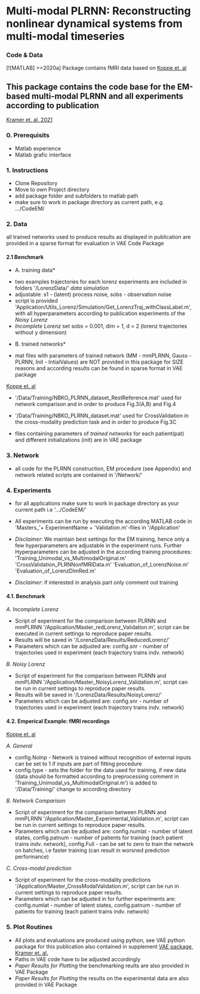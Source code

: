 # Multi-modal PLRNN: Reconstructing nonlinear dynamical systems from multi-modal timeseries

### Code & Data
[![MATLAB]  >=2020a]
Package contains fMRI data based on [Koppe et. al](https://pubmed.ncbi.nlm.nih.gov/25019681/) 

## This package contains the code base for the EM-based multi-modal PLRNN and all experiments according to publication
[Kramer et. al. 2021](https://arxiv.org/abs/2111.02922)



### 0. Prerequisits

- Matlab experience
- Matlab grafic interface 


### 1. Instructions

- Clone Repository
- Move to own Project directory
- add package folder and subfolders to matlab path 
- make sure to work in package directory as current path, e.g. .../CodeEM/


### 2. Data

all trained networks used to produce results as displayed in publication are provided in a sparse format for evaluation in VAE Code Package


#### 2.1 Benchmark
* A. training data* 
- two examples trajectories for each lorenz experiments are included in folders '/LorenzData/'
*data simulation*
- adjustable: s1 - (latent) process noise, sobs - observation noise 
- script is provided 'Application/Utils_Lorenz/Simulation/Get_LorenzTraj_withClassLabel.m', with all hyperparameters according to publication experiments of the *Noisy Lorenz*
- *Incomplete Lorenz* set sobs = 0.001, dim = 1, d = 2 (lorenz trajectories without y dimension)


* B. trained networks* 
- mat files with parameters of trained network (MM - mmPLRNN, Gauss - PLRNN, Init - IntialValues) are NOT provided in this package for SIZE reasons and according results can be found in sparse format in VAE package

[Koppe et. al](https://pubmed.ncbi.nlm.nih.gov/25019681/)
- '/Data/Training/NBKO_PLRNN_dataset_RestReference.mat' used for network comparison and in order to produce Fig.3(A,B) and Fig.4
- '/Data/Training/NBKO_PLRNN_dataset.mat' used for CrossValidation in the cross-modality prediction task and in order to produce Fig.3C

- files containing parameters of *trained networks* for each patient(pat) and different initializations (init) are in VAE package

### 3. Network
- all code for the PLRNN construction, EM procedure (see Appendix) and network related scripts are contained in '/Network/'



### 4. Experiments
- for all applications make sure to work in package directory as your current path i.e '.../CodeEM/'
- All experiments can be run by executing the according MATLAB code in 'Masters_'+ ExperimentName + 'Validation.m'-files in '/Application'
- *Disclaimer*: We maintain best settings for the EM training, hence only a few hyperparameters are adjustable in the experiment runs. Further Hyperparameters can be adjusted in the according training procedures:
'Training_Unimodal_vs_MultimodalOriginal.m'
'CrossValidation_PLRNNonfMRIData.m'
'Evaluation_of_LorenzNoise.m'
'Evaluation_of_LorenzDimRed.m'

- *Disclaimer*: if interested in analysis part only comment out training

#### 4.1. Benchmark
*A. Incomplete Lorenz*
- Script of experiment for the comparison between PLRNN and mmPLRNN '/Application/Master_redLorenz_Validation.m', script can be executed in current settings to reproduce paper results. 
- Results will be saved in '/LorenzData/Results/ReducedLorenz/'
- Parameters which can be adjusted are: config.snr - number of trajectories used in experiment (each trajectory trains indv. network) 

*B. Noisy Lorenz*
- Script of experiment for the comparison between PLRNN and mmPLRNN '/Application/Master_NoisyLorenz_Validation.m', script can be run in current settings to reproduce paper results. 
- Results will be saved in '/LorenzData/Results/NoisyLorenz/'
- Parameters which can be adjusted are: config.snr - number of trajectories used in experiment (each trajectory trains indv. network)  


#### 4.2. Emperical Example: fMRI recordings
[Koppe et. al](https://pubmed.ncbi.nlm.nih.gov/25019681/)

*A. General*
- config.NoInp - Network is trained without recognition of external inputs can be set to 1 if inputs are part of fitting procedure
- config.type - sets the folder for the data used for training, if new data (data should be formatted according to preprocessing comment in 'Training_Unimodal_vs_MultimodalOriginal.m') is added to '/Data/Training/' change to according directory


*B. Network Comparison*
- Script of experiment for the comparison between PLRNN and mmPLRNN '/Application/Master_Experimental_Validation.m', script can be run in current settings to reproduce paper results. 
- Parameters which can be adjusted are: config.numlat - number of latent states, config.patnum - number of patients for training (each patient trains indv. network), config.Full - can be set to zero to train the network on batches, i.e faster training (can result in worsned prediction performance)

*C. Cross-modal prediction*
- Script of experiment for the cross-modality predictions '/Application/Master_CrossModalValidation.m', script can be run in current settings to reproduce paper results. 
- Parameters which can be adjusted in for further experiments are: config.numlat - number of latent states, config.patnum - number of patients for training (each patient trains indv. network)

### 5. Plot Routines

- All plots and evaluations are produced using python, see VAE python package for this publication also contained in supplement [VAE package, Kramer et. al.]()
- Paths in VAE code have to be adjusted accordingly
- *Paper Results for Plotting* the benchmarking reults are also provided in VAE Package
- *Paper Results for Plotting* the results on the experimental data are also provided in VAE Package
    


